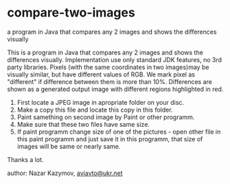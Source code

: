 compare-two-images
==================

a program in Java that compares any 2 images and shows the differences visually


This is a program in Java that compares any 2 images and shows the differences visually.
 Implementation use only standard JDK features, no 3rd party libraries. 
Pixels (with the same coordinates in two images)may be visually similar,
 but have different values of RGB. We mark pixel as "different" if difference between 
them is more than 10%. Differences are shown as a generated output image with different 
regions highlighted in red.

1. First locate a JPEG image in apropriate folder on your disc.
2. Make a copy this file and locate this copy in this folder.
3. Paint samething on second image by Paint or other programm.
4. Make sure that these two files have same size.
5. If paint programm change size of one of the pictures - 
open other file in this paint programm and just save it in this programm, that size of images
will be same or nearly same.

Thanks a lot.

author: Nazar Kazymov, aviavto@ukr.net
